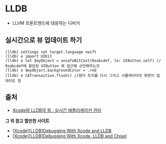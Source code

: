 # LLDB
- LLVM 프론트엔드에 대응하는 디버거
## 실시간으로 뷰 업데이트 하기
```
(lldb) settings set target.language swift
(lldb) e import UIKit
(lldb) e let $myObject = unsafeBitCast(0xabcdef, to: UIButton.self) // 0xabcdef에 할당된 UIButton 에 접근해 선언해주는것
(lldb) e $myObject.backgroundColor = .red
(lldb) e CATransaction.flush() //렌더 트리를 다시 그리고 시뮬레이터의 화면이 업데이트 함
```

## 출처
- [Xcode와 LLDB의 힘 : 실시간 애플리케이션 관리](https://ichi.pro/ko/post/110124929818574)

**그 외 참고 할만한 사이트**
- [[Xcode][LLDB]Debugging With Xcode and LLDB](http://minsone.github.io/ios/mac/xcode-lldb-debugging-with-xcode-and-lldb)
- [[Xcode][LLDB]Debugging With Xcode, LLDB and Chisel](http://minsone.github.io/ios/mac/xcode-lldb-debugging-with-xcode-lldb-and-chisel)
